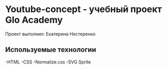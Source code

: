 # Youtube-concept - учебный проект Glo Academy
Проект выполнил: Екатерина Нестеренко

## Используемые технологии
-HTML
-CSS
-Normalize.css
-SVG Sprite
